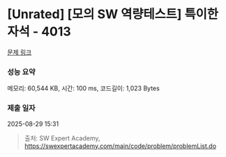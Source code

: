 # [Unrated] [모의 SW 역량테스트] 특이한 자석 - 4013 

[문제 링크](https://swexpertacademy.com/main/code/problem/problemDetail.do?contestProbId=AWIeV9sKkcoDFAVH) 

### 성능 요약

메모리: 60,544 KB, 시간: 100 ms, 코드길이: 1,023 Bytes

### 제출 일자

2025-08-29 15:31



> 출처: SW Expert Academy, https://swexpertacademy.com/main/code/problem/problemList.do